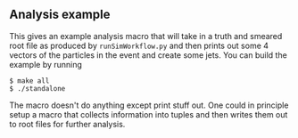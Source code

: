 ## Analysis example

This gives an example analysis macro that will take in a truth and smeared root file as produced by `runSimWorkflow.py` and then prints out some 4 vectors of the particles in the event and create some jets. You can build the example by running 

```
$ make all
$ ./standalone
```

The macro doesn't do anything except print stuff out. One could in principle setup a macro that collects information into tuples and then writes them out to root files for further analysis.